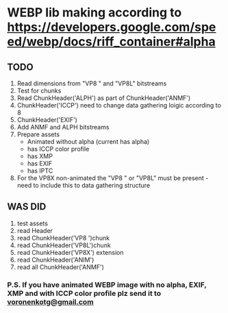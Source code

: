# WEBP lib making according to https://developers.google.com/speed/webp/docs/riff_container#alpha

## TODO

1. Read dimensions from "VP8 " and "VP8L" bitstreams
2. Test for chunks
3. Read ChunkHeader('ALPH') as part of ChunkHeader('ANMF')
4. ChunkHeader('ICCP') need to change data gathering loigic according to 8
5. ChunkHeader('EXIF')
6. Add ANMF and ALPH bitstreams
7. Prepare assets 
   - Animated without alpha (current has alpha)
   - has ICCP color profile
   - has XMP 
   - has EXIF
   - has IPTC
8. For the VP8X non-animated the "VP8 " or "VP8L" must be present - need to include this to data gathering structure
 

## WAS DID
1. test assets
2. read Header
3. read ChunkHeader('VP8 ')chunk
4. read ChunkHeader('VP8L')chunk
5. read ChunkHeader('VP8X') extension
6. read ChunkHeader('ANIM')
7. read all ChunkHeader('ANMF')

### P.S. If you have animated WEBP image with no alpha, EXIF, XMP and with ICCP color profile plz send it to voronenkotg@gmail.com 
